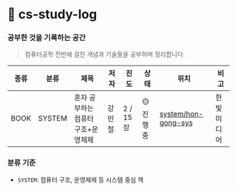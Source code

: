 # 📖 cs-study-log 
### 공부한 것을 기록하는 공간


> 컴퓨터공학 전반에 걸친 개념과 기술들을 공부하며 정리합니다.  

| 종류 |분류 | 제목 | 저자 | 진도 | 상태 | 위치 | 비고 |
|-----|-------|--------|-----|------|------|-----------|------|
| BOOK | SYSTEM |혼자 공부하는 컴퓨터 구조+운영체제 | 강민철 | 2 / 15장 | 🟡 진행중 | [system/hon-gong-sys](./system/hon-gong-sys) | 한빛미디어 |

### 분류 기준

- `SYSTEM`: 컴퓨터 구조, 운영체제 등 시스템 중심 책
